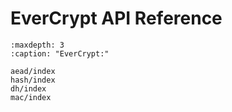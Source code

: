 # EverCrypt API Reference

```{toctree}
:maxdepth: 3
:caption: "EverCrypt:"

aead/index
hash/index
dh/index
mac/index
```

